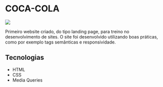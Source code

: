 # COCA-COLA
![](./img/Captura%20de%20Tela%202025-09-19%20%C3%A0s%2009.58.57.png)

Primeiro website criado, do tipo landing page, para treino no desenvolvimento de sites.
O site foi desenvolvido utilizando boas práticas, como por exemplo tags semânticas e responsividade.

## Tecnologias
* HTML
* CSS
* Media Queries


